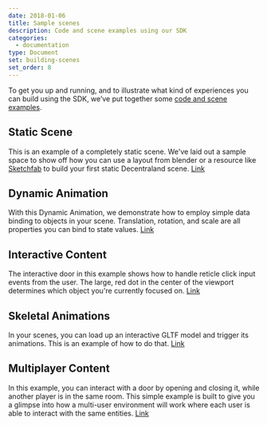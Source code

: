 ```yaml
---
date: 2018-01-06
title: Sample scenes
description: Code and scene examples using our SDK
categories:
  - documentation
type: Document
set: building-scenes
set_order: 8
---
```

To get you up and running, and to illustrate what kind of experiences you can build using the SDK, we’ve put together some [code and scene examples](https://github.com/decentraland/sample-scenes).

## Static Scene

This is an example of a completely static scene. We've laid out a sample space to show off how you can use a layout from blender or a resource like [Sketchfab](https://sketchfab.com/) to build your first static Decentraland scene. [Link](https://github.com/decentraland/sample-scenes/tree/master/01-static-scene)

## Dynamic Animation

With this Dynamic Animation, we demonstrate how to employ simple data binding to objects in your scene. Translation, rotation, and scale are all properties you can bind to state values. [Link](https://github.com/decentraland/sample-scenes/tree/master/02-dynamic-animation)

## Interactive Content

The interactive door in this example shows how to handle reticle click input events from the user. The large, red dot in the center of the viewport determines which object you're currently focused on. [Link](https://github.com/decentraland/sample-scenes/tree/master/03-interactive-door)

## Skeletal Animations

In your scenes, you can load up an interactive GLTF model and trigger its animations. This is an example of how to do that. [Link](https://github.com/decentraland/sample-scenes/tree/master/04-skeletal-animation)

## Multiplayer Content

In this example, you can interact with a door by opening and closing it, while another player is in the same room. This simple example is built to give you a glimpse into how a multi-user environment will work where each user is able to interact with the same entities. [Link](https://github.com/decentraland/sample-scene-server)